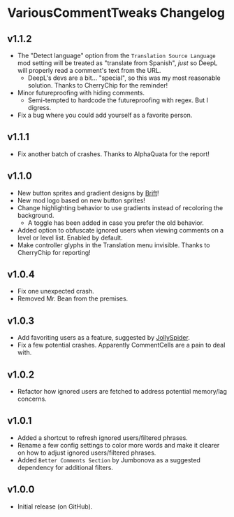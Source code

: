 # VariousCommentTweaks Changelog
## v1.1.2
- The "Detect language" option from the `Translation Source Language` mod setting will be treated as "translate from Spanish", *just* so DeepL will properly read a comment's text from the URL.
  - DeepL's devs are a bit... "special", so this was my most reasonable solution. Thanks to CherryChip for the reminder!
- Minor futureproofing with hiding comments.
  - Semi-tempted to hardcode the futureproofing with regex. But I digress.
- Fix a bug where you could add yourself as a favorite person.
## v1.1.1
- Fix another batch of crashes. Thanks to AlphaQuata for the report!
## v1.1.0
- New button sprites and gradient designs by [Brift](https://twitter.com/BriftXD)!
- New mod logo based on new button sprites!
- Change highlighting behavior to use gradients instead of recoloring the background.
  - A toggle has been added in case you prefer the old behavior.
- Added option to obfuscate ignored users when viewing comments on a level or level list. Enabled by default.
- Make controller glyphs in the Translation menu invisible. Thanks to CherryChip for reporting!
## v1.0.4
- Fix one unexpected crash.
- Removed Mr. Bean from the premises.
## v1.0.3
- Add <cl>favoriting users</c> as a feature, <cl>suggested by [JollySpider](https://www.youtube.com/@JollySpider/)</c>.
- Fix a few potential crashes. Apparently CommentCells are a pain to deal with.
## v1.0.2
- Refactor how ignored users are fetched to address potential memory/lag concerns.
## v1.0.1
- Added a shortcut to refresh ignored users/filtered phrases.
- Rename a few config settings to color more words and make it clearer on how to adjust ignored users/filtered phrases.
- Added `Better Comments Section` by Jumbonova as a <co>suggested</c> dependency for additional filters.
## v1.0.0
- Initial release (on GitHub).
